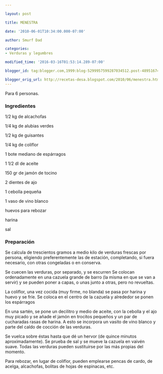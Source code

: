 ```yaml
---

layout: post

title: MENESTRA

date: '2010-06-01T10:34:00.000-07:00'

author: Smurf Dad

categories:
- Verduras y legumbres

modified_time: '2016-03-16T01:53:14.289-07:00'

blogger_id: tag:blogger.com,1999:blog-5299957599287034512.post-4895167493432817967

blogger_orig_url: http://recetas-desa.blogspot.com/2010/06/menestra.html
---
```


Para 6 personas.

<h3>Ingredientes</h3>

1/2 kg de alcachofas

1/4 kg de alubias verdes

1/2 kg de guisantes

1/4 kg de coliflor

1 bote mediano de espárragos

1 1/2 dl de aceite

150 gr de jamón de tocino

2 dientes de ajo

1 cebolla pequeña

1 vaso de vino blanco

huevos para rebozar

harina

sal

<h3>Preparación</h3>

Se calcula de trescientos gramos a medio kilo de verduras frescas por persona, eligiendo preferentemente las de estación, completando, si fuera necesario, con otras congeladas o en conserva.

Se cuecen las verduras, por separado, y se escurren Se colocan ordenadamente en una cazuela grande de barro (la misma en que se van a servir) y se pueden poner a capas, o unas junto a otras, pero no revueltas.

La coliflor, una vez cocida (muy firme, no blanda) se pasa por harina y huevo y se fríe. Se coloca en el centro de la cazuela y alrededor se ponen los espárragos

En una sartén, se pone un decilitro y medio de aceite, con la cebolla y el ajo muy picado y se añade el jamón en trocitos pequeños y un par de cucharadas rasas de harina. A esto se incorpora un vasito de vino blanco y parte del caldo de cocción de las verduras.

Se vuelca sobre éstas hasta que dé un hervor (de quince minutos aproximadamente). Se prueba de sal y se mueve la cazuela en vaivén suave. Todas las verduras pueden sustituirse por las más propias del momento.

Para rebozar, en lugar de coliflor, pueden emplearse pencas de cardo, de acelga, alcachofas, bolitas de hojas de espinacas, etc.